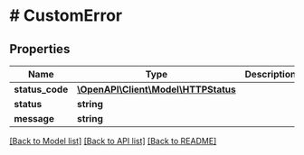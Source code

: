 # # CustomError

## Properties

Name | Type | Description | Notes
------------ | ------------- | ------------- | -------------
**status_code** | [**\OpenAPI\Client\Model\HTTPStatus**](HTTPStatus.md) |  |
**status** | **string** |  |
**message** | **string** |  |

[[Back to Model list]](../../README.md#models) [[Back to API list]](../../README.md#endpoints) [[Back to README]](../../README.md)
